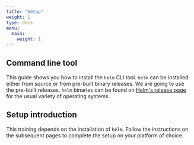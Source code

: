 ```yaml
---
title: "Setup"
weight: 1
type: docs
menu:
  main:
    weight: 1
---
```


## Command line tool

This guide shows you how to install the `helm` CLI tool. `helm` can be installed either from source or from pre-built binary releases.
We are going to use the pre-built releases.
`helm` binaries can be found on [Helm's release page](https://github.com/helm/helm/releases) for the usual variety of operating systems.


## Setup introduction

This training depends on the installation of `helm`.
Follow the instructions on the subsequent pages to complete the setup on your platform of choice.
